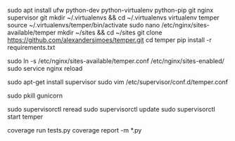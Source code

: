 sudo apt install ufw python-dev python-virtualenv python-pip git nginx supervisor git
mkdir ~/.virtualenvs && cd ~/.virtualenvs
virtualenv temper
source ~/.virtualenvs/temper/bin/activate
sudo nano /etc/nginx/sites-available/temper
mkdir ~/sites && cd ~/sites
git clone https://github.com/alexandersimoes/temper.git
cd temper
pip install -r requirements.txt

sudo ln -s /etc/nginx/sites-available/temper.conf /etc/nginx/sites-enabled/
sudo service nginx reload

sudo apt-get install supervisor
sudo vim /etc/supervisor/conf.d/temper.conf

sudo pkill gunicorn

sudo supervisorctl reread
sudo supervisorctl update
sudo supervisorctl start temper

coverage run tests.py
coverage report -m *.py
